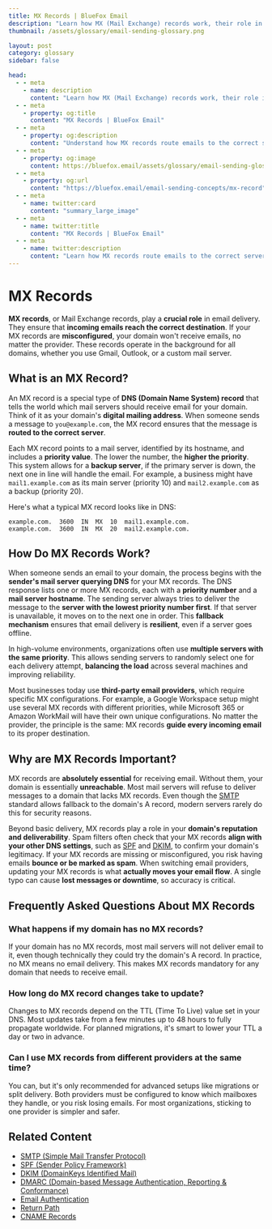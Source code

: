 ```yaml
---
title: MX Records | BlueFox Email
description: "Learn how MX (Mail Exchange) records work, their role in email delivery, and how they direct incoming messages to the correct mail servers."
thumbnail: /assets/glossary/email-sending-glossary.png

layout: post
category: glossary
sidebar: false

head:
  - - meta
    - name: description
      content: "Learn how MX (Mail Exchange) records work, their role in email delivery, and how they direct incoming messages to the correct mail servers."
  - - meta
    - property: og:title
      content: "MX Records | BlueFox Email"
  - - meta
    - property: og:description
      content: "Understand how MX records route emails to the correct servers and why they're essential for reliable email delivery."
  - - meta
    - property: og:image
      content: https://bluefox.email/assets/glossary/email-sending-glossary.png
  - - meta
    - property: og:url
      content: "https://bluefox.email/email-sending-concepts/mx-record"
  - - meta
    - name: twitter:card
      content: "summary_large_image"
  - - meta
    - name: twitter:title
      content: "MX Records | BlueFox Email"
  - - meta
    - name: twitter:description
      content: "Learn how MX records route emails to the correct servers and why they're essential for reliable email delivery."
---
```

<GlossaryNavigation/>

# MX Records


**MX records**, or Mail Exchange records, play a **crucial role** in email delivery. They ensure that **incoming emails reach the correct destination**. If your MX records are **misconfigured**, your domain won't receive emails, no matter the provider. These records operate in the background for all domains, whether you use Gmail, Outlook, or a custom mail server.

## What is an MX Record?

An MX record is a special type of **DNS (Domain Name System) record** that tells the world which mail servers should receive email for your domain. Think of it as your domain's **digital mailing address**. When someone sends a message to `you@example.com`, the MX record ensures that the message is **routed to the correct server**.

Each MX record points to a mail server, identified by its hostname, and includes a **priority value**. The lower the number, the **higher the priority**. This system allows for a **backup server**, if the primary server is down, the next one in line will handle the email. For example, a business might have `mail1.example.com` as its main server (priority 10) and `mail2.example.com` as a backup (priority 20).

Here's what a typical MX record looks like in DNS:

```
example.com.  3600  IN  MX  10  mail1.example.com.
example.com.  3600  IN  MX  20  mail2.example.com.
```

## How Do MX Records Work?

When someone sends an email to your domain, the process begins with the **sender's mail server querying DNS** for your MX records. The DNS response lists one or more MX records, each with a **priority number** and a **mail server hostname**. The sending server always tries to deliver the message to the **server with the lowest priority number first**. If that server is unavailable, it moves on to the next one in order. This **fallback mechanism** ensures that email delivery is **resilient**, even if a server goes offline.

In high-volume environments, organizations often use **multiple servers with the same priority**. This allows sending servers to randomly select one for each delivery attempt, **balancing the load** across several machines and improving reliability.

Most businesses today use **third-party email providers**, which require specific MX configurations. For example, a Google Workspace setup might use several MX records with different priorities, while Microsoft 365 or Amazon WorkMail will have their own unique configurations. No matter the provider, the principle is the same: MX records **guide every incoming email** to its proper destination.

## Why are MX Records Important?

MX records are **absolutely essential** for receiving email. Without them, your domain is essentially **unreachable**. Most mail servers will refuse to deliver messages to a domain that lacks MX records. Even though the [SMTP](/email-sending-concepts/smtp) standard allows fallback to the domain's A record, modern servers rarely do this for security reasons.

Beyond basic delivery, MX records play a role in your **domain's reputation and deliverability**. Spam filters often check that your MX records **align with your other DNS settings**, such as [SPF](/email-sending-concepts/spf) and [DKIM](/email-sending-concepts/dkim), to confirm your domain's legitimacy. If your MX records are missing or misconfigured, you risk having emails **bounce or be marked as spam**. When switching email providers, updating your MX records is what **actually moves your email flow**. A single typo can cause **lost messages or downtime**, so accuracy is critical.

## Frequently Asked Questions About MX Records

### What happens if my domain has no MX records?
If your domain has no MX records, most mail servers will not deliver email to it, even though technically they could try the domain's A record. In practice, no MX means no email delivery. This makes MX records mandatory for any domain that needs to receive email.

### How long do MX record changes take to update?
Changes to MX records depend on the TTL (Time To Live) value set in your DNS. Most updates take from a few minutes up to 48 hours to fully propagate worldwide. For planned migrations, it's smart to lower your TTL a day or two in advance.

### Can I use MX records from different providers at the same time?
You can, but it's only recommended for advanced setups like migrations or split delivery. Both providers must be configured to know which mailboxes they handle, or you risk losing emails. For most organizations, sticking to one provider is simpler and safer.


## Related Content

- [SMTP (Simple Mail Transfer Protocol)](/email-sending-concepts/smtp)
- [SPF (Sender Policy Framework)](/email-sending-concepts/spf)
- [DKIM (DomainKeys Identified Mail)](/email-sending-concepts/dkim)
- [DMARC (Domain-based Message Authentication, Reporting & Conformance)](/email-sending-concepts/dmarc)
- [Email Authentication](/email-sending-concepts/email-authentication)
- [Return Path](/email-sending-concepts/return-path)
- [CNAME Records](/email-sending-concepts/cname-record)

<GlossaryNavigation :bottom="true" />
<GlossaryCTA />